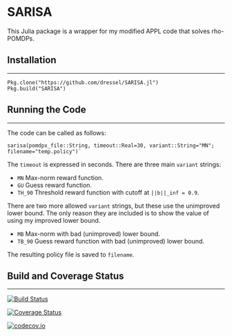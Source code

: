 # SARISA

This Julia package is a wrapper for my modified APPL code that solves rho-POMDPs.

## Installation
---------------
```
Pkg.clone("https://github.com/dressel/SARISA.jl")
Pkg.build("SARISA")
```

## Running the Code
-------------------
The code can be called as follows:
```
sarisa(pomdpx_file::String, timeout::Real=30, variant::String="MN"; filename="temp.policy")`
```

The `timeout` is expressed in seconds. There are three main `variant` strings:

* `MN`		Max-norm reward function.
* `GU`		Guess reward function.
* `TH_90`	Threshold reward function with cutoff at `||b||_inf = 0.9`.

There are two more allowed `variant` strings, but these use the unimproved lower bound. The only reason they are included is to show the value of using my improved lower bound.

* `MB`		Max-norm with bad (unimproved) lower bound.
* `TB_90`	Guess reward function with bad (unimproved) lower bound.

The resulting policy file is saved to `filename`.

## Build and Coverage Status
----------------------------

[![Build Status](https://travis-ci.org/dressel/SARISA.jl.svg?branch=master)](https://travis-ci.org/dressel/SARISA.jl)

[![Coverage Status](https://coveralls.io/repos/dressel/SARISA.jl/badge.svg?branch=master&service=github)](https://coveralls.io/github/dressel/SARISA.jl?branch=master)

[![codecov.io](http://codecov.io/github/dressel/SARISA.jl/coverage.svg?branch=master)](http://codecov.io/github/dressel/SARISA.jl?branch=master)
